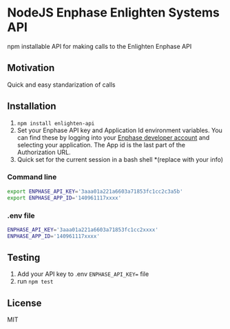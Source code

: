 # NodeJS Enphase Enlighten Systems API

npm installable API for making calls to the Enlighten Enphase API

## Motivation

Quick and easy standarization of calls

## Installation

1. `npm install enlighten-api`
1. Set your Enphase API key and Application Id environment variables. You can find these by logging into your [Enphase developer account](https://developer.enphase.com/admin/applications) and selecting your application. The App id is the last part of the Authorization URL.
1. Quick set for the current session in a bash shell *(replace with your info)

### Command line

```bash
export ENPHASE_API_KEY='3aaa01a221a6603a71853fc1cc2c3a5b'
export ENPHASE_APP_ID='140961117xxxx'
```

### .env file

```bash
ENPHASE_API_KEY='3aaa01a221a6603a71853fc1cc2xxxx'
ENPHASE_APP_ID='140961117xxxx'
```

## Testing

1. Add your API key to .env `ENPHASE_API_KEY=` file
1. run `npm test`

## License

MIT